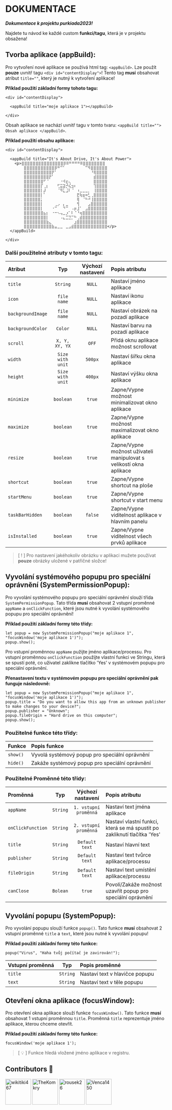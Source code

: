 # DOKUMENTACE
***Dokumentace k projektu purkiada2023!***

Najdete tu návod ke každé custom **funkci/tagu**, která je v projektu obsažena!
    
## Tvorba aplikace (appBuild):
Pro vytvoření nové aplikace se používá html tag: `<appBuild>`. Lze použít **pouze** uvnitř tagu `<div id="contentDisplay">`!
Tento tag **musí** obsahovat atribut `title=""`, který je nutný k vytvoření aplikace!

**Příklad použití základní formy tohoto tagu:**
```
<div id="contentDisplay">

  <appBuild title="moje aplikace 1"></appBuild>
  
</div>
```
Obsah aplikace se nachází uvnitř tagu v tomto tvaru: `<appBuild title=""> Obsah aplikace </appBuild>`.

**Příklad použití obsahu aplikace:**
```
<div id="contentDisplay">

  <appBuild title="It's About Drive, It's About Power">
    <p>⣿⣿⣿⣿⣿⣿⣿⣿⣿⣿⣿⣿⣿⣿⣿⡿⠿⠛⠛⠛⠛⠿⣿⣿⣿⣿⣿⣿⣿⣿
        ⣿⣿⣿⣿⣿⣿⣿⣿⣿⣿⣿⡿⠛⠉⠁⠀⠀⠀⠀⠀⠀⠀⠉⠻⣿⣿⣿⣿⣿⣿
        ⣿⣿⣿⣿⣿⣿⣿⣿⣿⣿⡟⠁⠀⠀⠀⠀⠀⠀⠀⠀⠀⠀⠀⠀⠘⢿⣿⣿⣿⣿
        ⣿⣿⣿⣿⣿⣿⣿⣿⣿⡟⠁⠀⠀⠀⠀⠀⠀⠀⠀⠀⠀⠀⠀⠀⠀⣾⣿⣿⣿⣿
        ⣿⣿⣿⣿⣿⣿⣿⠋⠈⠀⠀⠀⠀⠐⠺⣖⢄⠀⠀⠀⠀⠀⠀⠀⠀⣿⣿⣿⣿⣿
        ⣿⣿⣿⣿⣿⣿⡏⢀⡆⠀⠀⠀⢋⣭⣽⡚⢮⣲⠆⠀⠀⠀⠀⠀⠀⢹⣿⣿⣿⣿
        ⣿⣿⣿⣿⣿⣿⡇⡼⠀⠀⠀⠀⠈⠻⣅⣨⠇⠈⠀⠰⣀⣀⣀⡀⠀⢸⣿⣿⣿⣿
        ⣿⣿⣿⣿⣿⣿⡇⠁⠀⠀⠀⠀⠀⠀⠀⠀⠀⠀⠀⣟⢷⣶⠶⣃⢀⣿⣿⣿⣿⣿
        ⣿⣿⣿⣿⣿⣿⡅⠀⠀⠀⠀⠀⠀⠀⠀⠀⠀⠀⠀⢿⠀⠈⠓⠚⢸⣿⣿⣿⣿⣿
        ⣿⣿⣿⣿⣿⣿⡇⠀⠀⠀⠀⢀⡠⠀⡄⣀⠀⠀⠀⢻⠀⠀⠀⣠⣿⣿⣿⣿⣿⣿
        ⣿⣿⣿⣿⣿⣿⡇⠀⠀⠀⠐⠉⠀⠀⠙⠉⠀⠠⡶⣸⠁⠀⣠⣿⣿⣿⣿⣿⣿⣿
        ⣿⣿⣿⣿⣿⣿⣿⣦⡆⠀⠐⠒⠢⢤⣀⡰⠁⠇⠈⠘⢶⣿⣿⣿⣿⣿⣿⣿⣿⣿
        ⣿⣿⣿⣿⣿⣿⣿⣿⡇⠀⠀⠀⠀⠠⣄⣉⣙⡉⠓⢀⣾⣿⣿⣿⣿⣿⣿⣿⣿⣿
        ⣿⣿⣿⣿⣿⣿⣿⣿⣷⣄⠀⠀⠀⠀⠀⠀⠀⠀⣰⣿⣿⣿⣿⣿⣿⣿⣿⣿⣿⣿
        ⣿⣿⣿⣿⣿⣿⣿⣿⣿⣿⣷⣤⣀⣀⠀⣀⣠⣾⣿⣿⣿⣿⣿⣿⣿⣿⣿⣿⣿⣿</p>
  </appBuild>
  
</div>
```

### Další použitelné atributy v tomto tagu:
| Atribut                   |      Typ        |Výchozí nastavení| Popis atributu                                                     |
| :------------------------ | :-------------: | :-------------: | :----------------------------------------------------------------- |
| `title`                   |    `String`     |     `NULL`      | Nastaví jméno aplikace                                             |
| `icon`                    |   `file name`   |     `NULL`      | Nastaví ikonu aplikace                                             |
| `backgroundImage`         |   `file name`   |     `NULL`      | Nastaví obrázek na pozadí aplikace                                 |
| `backgroundColor`         |    `Color`      |     `NULL`      | Nastaví barvu na pozadí aplikace                                   |
| `scroll`                  |  `X, Y, XY, YX` |      `OFF`      | Přidá oknu aplikace možnost scrollovat                             |
| `width`                   | `Size with unit`|    `500px`      | Nastaví šířku okna aplikace                                        |
| `height`                  | `Size with unit`|    `400px`      | Nastaví výšku okna aplikace                                        |
| `minimize`                |    `boolean`    |     `true`      | Zapne/Vypne možnost minimalizovat okno aplikace                    |
| `maximize`                |    `boolean`    |     `true`      | Zapne/Vypne možnost maximalizovat okno aplikace                    |
| `resize`                  |    `boolean`    |     `true`      | Zapne/Vypne možnost uživateli manipulovat s velikostí okna aplikace|
| `shortcut`                |    `boolean`    |     `true`      | Zapne/Vypne shortcut na ploše                                      |
| `startMenu`               |    `boolean`    |     `true`      | Zapne/Vypne shortcut v start menu                                  |
| `taskBarHidden`           |    `boolean`    |    `false`      | Zapne/Vypne viditelnost aplikace v hlavním panelu                  |
| `isInstalled`             |    `boolean`    |     `true`      | Zapne/Vypne viditelnost všech prvků aplikace                       |

> [ ! ] Pro nastavení jakéhokoliv obrázku v aplikaci mužete používat **pouze** obrázky uložené v patřičné složce!

## Vyvolání systémového popupu pro speciální oprávnění (SystemPermissionPopup):
Pro vyvolání systémového popupu pro speciální oprávnění slouží třída `SystemPermissionPopup`.
Tato třída **musí** obsahovat 2 vstupní proměnné `appName` a `onClickFunction`, které jsou nutné k vyvolání systémového popupu pro speciální oprávnění!

**Příklad použití základní formy této třídy:**
```
let popup = new SystemPermissionPopup("moje aplikace 1", "focusWindow('moje aplikace 1')");
popup.show();
```
Pro vstupní proměnnou `appName` pužijte jméno aplikace/processu.
Pro vstupní proměnnou `onClickFunction` použijte vlastní funkci ve Stringu, která se spustí poté, co uživatel zaklikne tlačítko 'Yes' v systémovém popupu pro speciální oprávnění.

**Přenastavení textu v systémovém popupu pro speciální oprávnění pak funguje následovně:**
```
let popup = new SystemPermissionPopup("moje aplikace 1", "focusWindow('moje aplikace 1')");
popup.title = "Do you want to allow this app from an unknown publisher to make changes to your device?";
popup.publisher = "Unknown";
popup.fileOrigin = "Hard drive on this computer";
popup.show();
```

### Použitelné funkce této třídy:
| Funkce                    | Popis funkce                                                       |
| :------------------------ | :----------------------------------------------------------------- |
| `show()`                  | Vyvolá systémový popup pro speciální oprávnění                     |
| `hide()`                  | Zakáže systémový popup pro speciální oprávnění                     |


### Použitelné Proměnné této třídy:
| Proměnná                  |      Typ        |  Výchozí nastavení  | Popis atributu                                                          |
| :------------------------ | :-------------: | :-----------------: | :---------------------------------------------------------------------- |
| `appName`                 |    `String`     |`1. vstupní proměnná`| Nastaví text jména aplikace                                             |
| `onClickFunction`         |    `String`     |`2. vstupní proměnná`| Nastaví vlastní funkci, která se má spustit po zakliknutí tlačítka 'Yes'|
| `title`                   |    `String`     |   `Default text`    | Nastaví hlavní text                                                     |
| `publisher`               |    `String`     |   `Default text`    | Nastaví text tvůrce aplikace/processu                                   |
| `fileOrigin`              |    `String`     |   `Default text`    | Nastaví text umístění aplikace/processu                                 |
| `canClose`                |    `Bolean`     |       `true`        | Povolí/Zakáže možnost uzavřít popup pro speciální oprávnění             |

## Vyvolání popupu (SystemPopup):
Pro vyvolání popupu slouží funkce `popup()`.
Tato funkce **musí** obsahovat 2 vstupní proměnné `title` a `text`, které jsou nutné k vyvolání popupu!

**Příklad použití základní formy této funkce:**
```
popup("Virus", "Haha tvůj počítač je zavirován!");
```

| Vstupní proměnná          |      Typ        | Popis proměnné                                                     |
| :------------------------ | :-------------: | :----------------------------------------------------------------- |
| `title`                   |    `String`     | Nastaví text v hlavičce popupu                                     |
| `text`                    |    `String`     | Nastaví text v těle popupu                                         |

## Otevření okna aplikace (focusWindow):

Pro otevření okna aplikace slouží funkce `focusWindow()`.
Tato funkce **musí** obsahovat 1 vstupní proměnnou `title`. Proměnná `title` reprezentuje jméno aplikace, kterou chceme otevřít.

**Příklad použití základní formy této funkce:**
```
focusWindow('moje aplikace 1');
```
> [ 💡 ] Funkce hledá vložené jméno aplikace v registru. 

## Contributors 🙏

[<img alt="wikitiki467" src="https://avatars.githubusercontent.com/u/48698941?v=4" width="80">](https://github.com/wikitiki467)
[<img alt="TheKomkry" src="https://avatars.githubusercontent.com/u/78811061?v=4" width="80">](https://github.com/TheKomkry)
[<img alt="rousek26" src="https://avatars.githubusercontent.com/u/119334621?v=4" width="80">](https://github.com/rousek26)
[<img alt="Venca1450" src="https://avatars.githubusercontent.com/u/119332065?v=4" width="80">](https://github.com/Venca1450)
